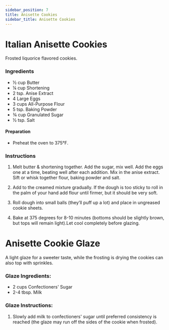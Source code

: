 ```yaml
---
sidebar_position: 7
title: Anisette Cookies
sidebar_title: Anisette Cookies
---
```


# Italian Anisette Cookies
Frosted liquorice flavored cookies.

### Ingredients
  - ½ cup Butter
  - ¼ cup Shortening
  - 2 tsp. Anise Extract
  - 4 Large Eggs
  - 3 cups All-Purpose Flour
  - 5 tsp. Baking Powder
  - ¾ cup Granulated Sugar		
  - ½ tsp. Salt	


#### Preparation
  - Preheat the oven to 375°F.

### Instructions
  1. Melt butter & shortening together. Add the sugar, mix well. Add the eggs one at a time, beating well after each addition. Mix in the anise extract. Sift or whisk together flour, baking powder and salt.

  2. Add to the creamed mixture gradually. If the dough is too sticky to roll in the palm of your hand add flour until firmer, but it should be very soft.

  3. Roll dough into small balls (they’ll puff up a lot) and place in ungreased cookie sheets.

  4. Bake at 375 degrees for 8-10 minutes (bottoms should be slightly brown, but tops will remain light).Let cool completely before glazing.

# Anisette Cookie Glaze
  A light glaze for a sweeter taste, while the frosting is drying the cookies can also top with sprinkles.

  ### Glaze Ingredients:
  - 2 cups Confectioners' Sugar
  - 2-4 tbsp. Milk

 ### Glaze Instructions:
  1. Slowly add milk to confectioners' sugar until preferred consistency is reached (the glaze may run off the sides of the cookie when frosted).
